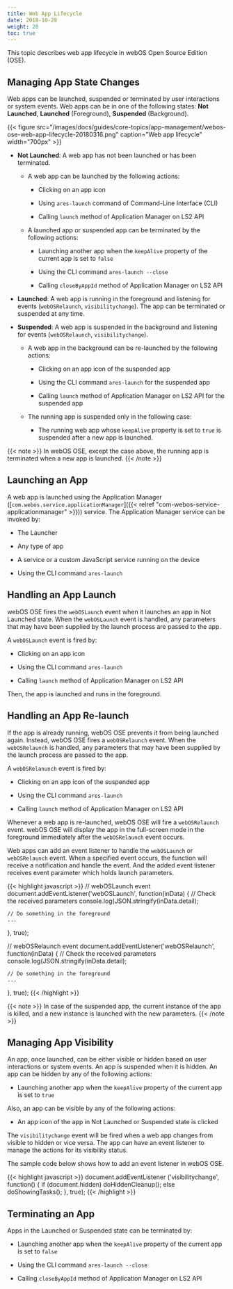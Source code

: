 ```yaml
---
title: Web App Lifecycle
date: 2018-10-28
weight: 20
toc: true
---
```


This topic describes web app lifecycle in webOS Open Source Edition (OSE).

## Managing App State Changes

Web apps can be launched, suspended or terminated by user interactions or system events. Web apps can be in one of the following states: **Not Launched**, **Launched** (Foreground), **Suspended** (Background).

 {{< figure src="/images/docs/guides/core-topics/app-management/webos-ose-web-app-lifecycle-20180316.png" caption="Web app lifecycle" width="700px" >}}

  - **Not Launched**: A web app has not been launched or has been terminated.

      - A web app can be launched by the following actions:

          - Clicking on an app icon

          - Using `ares-launch` command of Command-Line Interface (CLI)

          - Calling `launch` method of Application Manager on LS2 API

      - A launched app or suspended app can be terminated by the following actions:

          - Launching another app when the `keepAlive` property of the current app is set to `false`

          - Using the CLI command `ares-launch --close`

          - Calling `closeByAppId` method of Application Manager on LS2 API

  - **Launched**: A web app is running in the foreground and listening for events (`webOSRelaunch`, `visibilitychange`). The app can be terminated or suspended at any time.

  - **Suspended**: A web app is suspended in the background and listening for events (`webOSRelaunch`, `visibilitychange`).

      - A web app in the background can be re-launched by the following actions:

          - Clicking on an app icon of the suspended app

          - Using the CLI command `ares-launch` for the suspended app

          - Calling `launch` method of Application Manager on LS2 API for the suspended app

      - The running app is suspended only in the following case:

          - The running web app whose `keepAlive` property is set to `true` is suspended after a new app is launched.

{{< note >}}
In webOS OSE, except the case above, the running app is terminated when a new app is launched.
{{< /note >}}

## Launching an App

A web app is launched using the Application Manager ([`com.webos.service.applicationManager`]({{< relref "com-webos-service-applicationmanager" >}})) service. The Application Manager service can be invoked by:

  - The Launcher

  - Any type of app

  - A service or a custom JavaScript service running on the device

  - Using the CLI command `ares-launch`

## Handling an App Launch

webOS OSE fires the `webOSLaunch` event when it launches an app in Not Launched state. When the `webOSLaunch` event is handled, any parameters that may have been supplied by the launch process are passed to the app.

A `webOSLaunch` event is fired by:

  - Clicking on an app icon

  - Using the CLI command `ares-launch`

  - Calling `launch` method of Application Manager on LS2 API

Then, the app is launched and runs in the foreground.

## Handling an App Re-launch

If the app is already running, webOS OSE prevents it from being launched again. Instead, webOS OSE fires a `webOSRelaunch` event. When the `webOSRelaunch` is handled, any parameters that may have been supplied by the launch process are passed to the app.

A `webOSRelanunch` event is fired by:

  - Clicking on an app icon of the suspended app

  - Using the CLI command `ares-launch`

  - Calling `launch` method of Application Manager on LS2 API

Whenever a web app is re-launched, webOS OSE will fire a `webOSRelaunch` event. webOS OSE will display the app in the full-screen mode in the foreground immediately after the `webOSRelaunch` event occurs.

Web apps can add an event listener to handle the `webOSLaunch` or `webOSRelaunch` event. When a specified event occurs, the function will receive a notification and handle the event. And the added event listener receives event parameter which holds launch parameters.

{{< highlight javascript >}}
// webOSLaunch event
document.addEventListener('webOSLaunch', function(inData) {
    // Check the received parameters
    console.log(JSON.stringify(inData.detail);

    // Do something in the foreground
    ...
}, true);

// webOSRelaunch event
document.addEventListener('webOSRelaunch', function(inData) {
    // Check the received parameters
    console.log(JSON.stringify(inData.detail);

    // Do something in the foreground
    ...
}, true);
{{< /highlight >}}

{{< note >}}
In case of the suspended app, the current instance of the app is killed, and a new instance is launched with the new parameters.
{{< /note >}}

## Managing App Visibility

An app, once launched, can be either visible or hidden based on user interactions or system events. An app is suspended when it is hidden. An app can be hidden by any of the following actions:

  - Launching another app when the `keepAlive` property of the current app is set to `true`

Also, an app can be visible by any of the following actions:

  - An app icon of the app in Not Launched or Suspended state is clicked

The `visibilitychange` event will be fired when a web app changes from visible to hidden or vice versa. The app can have an event listener to manage the actions for its visibility status.

The sample code below shows how to add an event listener in webOS OSE.

{{< highlight javascript >}}
document.addEventListener ('visibilitychange', function() {
    if (document.hidden)
       doHiddenCleanup();
    else
        doShowingTasks();
}, true);
{{< /highlight >}}

## Terminating an App

Apps in the Launched or Suspended state can be terminated by:

  - Launching another app when the `keepAlive` property of the current app is set to `false`

  - Using the CLI command `ares-launch --close`

  - Calling `closeByAppId` method of Application Manager on LS2 API
